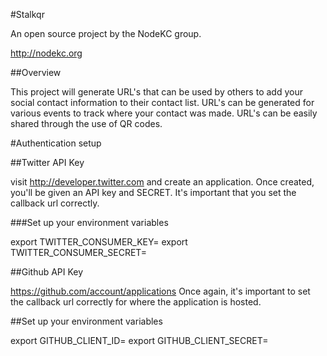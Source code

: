 #Stalkqr

An open source project by the NodeKC group. 

http://nodekc.org

##Overview

This project will generate URL's that can be used by others to add your social contact information to their contact list. URL's can be generated for various events to track where your contact was made. URL's can be easily shared through the use of QR codes.

#Authentication setup

##Twitter API Key 

visit http://developer.twitter.com and create an application. Once created, you'll be given an API key and SECRET. It's important that you set the callback url correctly.

###Set up your environment variables

export TWITTER_CONSUMER_KEY=<consumerkey>
export TWITTER_CONSUMER_SECRET=<secret>

##Github API Key

https://github.com/account/applications Once again, it's important to set the callback url correctly for where the application is hosted.

##Set up your environment variables

export GITHUB_CLIENT_ID=<clientid>
export GITHUB_CLIENT_SECRET=<secret>
